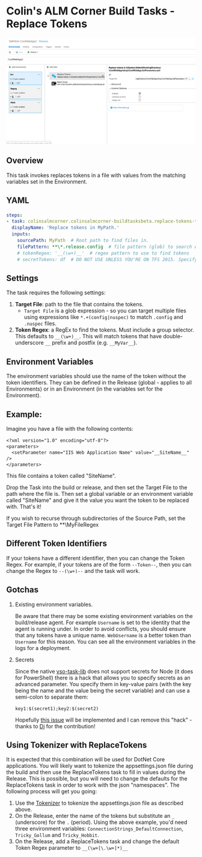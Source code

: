 # Colin's ALM Corner Build Tasks - Replace Tokens

![Replace Tokens Task](../../images/ss_replaceTokens.png)

## Overview
This task invokes replaces tokens in a file with values from the matching variables set in the Environment.

## YAML
```yaml
steps:
- task: colinsalmcorner.colinsalmcorner-buildtasksbeta.replace-tokens-task.ReplaceTokens@1
  displayName: 'Replace tokens in MyPath.'
  inputs:
    sourcePath: MyPath  # Root path to find files in.
    filePattern: **\*.release.config  # file pattern (glob) to search within root path. All matching files will be updated.
    # tokenRegex: '__(\w+)__'  # regex pattern to use to find tokens
    # secretTokens: df  # DO NOT USE UNLESS YOU'RE ON TFS 2015. Specify the secret values here
```

## Settings
The task requires the following settings:

1. **Target File**: path to the file that contains the tokens.
    - `Target File` is a glob expression - so you can target multiple files using expressions like `*.+(config|nuspec)` to match `.config` and `.nuspec` files.
1. **Token Regex**: a RegEx to find the tokens. Must include a group selector. This defaults to `__(\w+)__`. This
will match tokens that have double-underscore `__` prefix and postfix (e.g. `__MyVar__`).

## Environment Variables
The environment variables should use the name of the token without the token identifiers. They can be
defined in the Release (global - applies to all Environments) or in an Environment (in the variables
set for the Environment).

## Example:
Imagine you have a file with the following contents:
```
<?xml version="1.0" encoding="utf-8"?>
<parameters>
  <setParameter name="IIS Web Application Name" value="__SiteName__" />
</parameters>  
```

This file contains a token called "SiteName".

Drop the Task into the build or release, and then set the Target File to the path where the file is. Then set
a global variable or an environment variable called "SiteName" and give it the value you want the token to be
replaced with. That's it!

If you wish to recurse through subdirectories of the Source Path, set the Target File Pattern to **\MyFileRegex

## Different Token Identifiers
If your tokens have a different identifier, then you can change the Token Regex. For example, if your tokens
are of the form `--Token--`, then you can change the Regex to `--(\w+)--` and the task will work.

## Gotchas
1. Existing environment variables.

    Be aware that there may be some existing environment variables on the build/release agent. For example
`Username` is set to the identity that the agent is running under. In order to avoid conflicts, you should
ensure that any tokens have a unique name. `WebUsername` is a better token than `Username` for this reason.
You can see all the environment variables in the logs for a deployment.

1. Secrets

    Since the native [vso-task-lib](https://github.com/Microsoft/vsts-task-lib) does not support secrets for 
    Node (it does for PowerShell) there is a hack that allows you to specify secrets as an advanced parameter.
    You specify them in key-value pairs (with the key being the name and the value being the secret variable) 
    and can use a semi-colon to separate them:
    
    ```
    key1:$(secret1);key2:$(secret2)
    ```
    
    Hopefully [this issue](https://github.com/Microsoft/vsts-task-lib/issues/48) will be implemented and I can 
    remove this "hack" - thanks to [Di](https://github.com/dixu99) for the contribution!

## Using Tokenizer with ReplaceTokens
It is expected that this combination will be used for DotNet Core applications. You will likely want to tokenize the appsettings.json file during the build and then use the ReplaceTokens task to fill in
values during the Release. This is possible, but you will need to change the defaults for the ReplaceTokens task in order to work with
the json "namespaces". The following process will get you going:

1. Use the [Tokenizer](../Tokenizer) to tokenize the appsettings.json file as described above.
2. On the Release, enter the name of the tokens but substitute an `_` (underscore) for the `.` (period). Using the above example, you'd need three environment
variables: `ConnectionStrings_DefaultConnection`, `Tricky_Gollum` and `Tricky_Hobbit`.
3. On the Release, add a ReplaceTokens task and change the default Token Regex parameter to `__(\w+[\.\w+]*)__`
